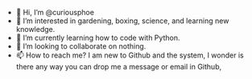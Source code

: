 - 👋 Hi, I’m @curiousphoe
- 👀 I’m interested in gardening, boxing, science, and learning new knowledge.
- 🌱 I’m currently learning how to code with Python.
- 💞️ I’m looking to collaborate on nothing.
- 📫 How to reach me? I am new to Github and the system, I wonder is there any way you can drop me a message or email in Github,

<!---
curiousphoe/curiousphoe is a ✨ special ✨ repository because its `README.md` (this file) appears on your GitHub profile.
You can click the Preview link to take a look at your changes.
--->
